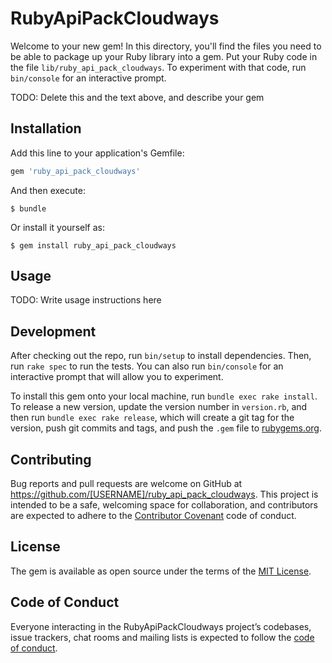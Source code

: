 # RubyApiPackCloudways

Welcome to your new gem! In this directory, you'll find the files you need to be able to package up your Ruby library into a gem. Put your Ruby code in the file `lib/ruby_api_pack_cloudways`. To experiment with that code, run `bin/console` for an interactive prompt.

TODO: Delete this and the text above, and describe your gem

## Installation

Add this line to your application's Gemfile:

```ruby
gem 'ruby_api_pack_cloudways'
```

And then execute:

    $ bundle

Or install it yourself as:

    $ gem install ruby_api_pack_cloudways

## Usage

TODO: Write usage instructions here

## Development

After checking out the repo, run `bin/setup` to install dependencies. Then, run `rake spec` to run the tests. You can also run `bin/console` for an interactive prompt that will allow you to experiment.

To install this gem onto your local machine, run `bundle exec rake install`. To release a new version, update the version number in `version.rb`, and then run `bundle exec rake release`, which will create a git tag for the version, push git commits and tags, and push the `.gem` file to [rubygems.org](https://rubygems.org).

## Contributing

Bug reports and pull requests are welcome on GitHub at https://github.com/[USERNAME]/ruby_api_pack_cloudways. This project is intended to be a safe, welcoming space for collaboration, and contributors are expected to adhere to the [Contributor Covenant](http://contributor-covenant.org) code of conduct.

## License

The gem is available as open source under the terms of the [MIT License](https://opensource.org/licenses/MIT).

## Code of Conduct

Everyone interacting in the RubyApiPackCloudways project’s codebases, issue trackers, chat rooms and mailing lists is expected to follow the [code of conduct](https://github.com/[USERNAME]/ruby_api_pack_cloudways/blob/master/CODE_OF_CONDUCT.md).
